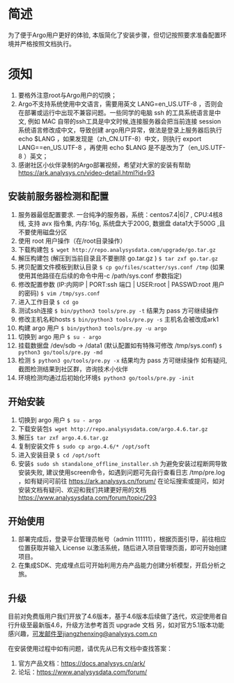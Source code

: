 # 简述
为了便于Argo用户更好的体验, 本版简化了安装步骤，但切记按照要求准备配置环境并严格按照文档执行。
# 须知
1. 要格外注意root与Argo用户的切换；
1. Argo不支持系统使用中文语言，需要用英文 LANG=en_US.UTF-8 ，否则会在部署或运行中出现不兼容问题。一些同学的电脑 ssh 的工具系统语言是中文, 例如 MAC 自带的ssh工具是中文时候,连接服务器会把当前连接 session 系统语言修改成中文，导致创建 argo用户异常，做法是登录上服务器后执行 echo $LANG ，如果发现是（zh_CN.UTF-8）中文，则执行 export LANG==en_US.UTF-8  ，再使用  echo $LANG 是不是改为了（en_US.UTF-8 ）英文；
1. 感谢社区小伙伴录制的Argo部署视频，希望对大家的安装有帮助 https://ark.analysys.cn/video-detail.html?id=93

## 安装前服务器检测和配置
1. 服务器最低配置要求. 一台纯净的服务器，系统：centos7.4|6|7 , CPU:4核8线, 支持 avx 指令集, 内存:16g, 系统盘大于200G, 数据盘 data1大于500G ,且不要使用磁盘分区
1. 使用 root 用户操作（在/root目录操作）
1. 下载构建包 `$ wget http://repo.analysysdata.com/upgrade/go.tar.gz`
1. 解压构建包 (解压到当前目录且不要删除 go.tar.gz ) `$ tar zxf go.tar.gz` 
1. 拷贝配置文件模板到默认目录  `$ cp go/files/scatter/sys.conf /tmp` (如果使用其他路径在后续的命令中用-c /path/sys.conf 参数指定)
1. 修改配置参数 (IP:内网IP | PORT:ssh 端口 | USER:root | PASSWD:root 用户的密码) `$ vim /tmp/sys.conf`
1. 进入工作目录 `$ cd go`
1. 测试ssh连接 `$ bin/python3 tools/pre.py -t`  结果为 pass 方可继续操作
1. 修改主机名和hosts `$ bin/python3 tools/pre.py -s` 主机名会被改成ark1 
1. 构建 argo 用户 `$ bin/python3 tools/pre.py -u argo`
1. 切换到 argo 用户 `$ su - argo`
1. 挂载数据盘 /dev/sdb -> /data1 (默认配置如有特殊可修改 /tmp/sys.conf) `$ python3 go/tools/pre.py -md`
1. 检测 `$ python3 go/tools/pre.py -x` 结果均为 pass 方可继续操作 如有疑问, 截图检测结果到社区群，咨询技术小伙伴
1. 环境检测均通过后初始化环境`$ python3 go/tools/pre.py -init`
     
## 开始安装
1. 切换到 argo 用户 `$ su - argo`
1. 下载安装包`$ wget http://repo.analysysdata.com/argo.4.6.tar.gz`  
1. 解压`$ tar zxf argo.4.6.tar.gz`  
1. 复制安装文件 `$ sudo cp argo.4.6/* /opt/soft`
1. 进入安装目录 `$ cd /opt/soft`
1. 安装`$ sudo sh standalone_offline_installer.sh`  为避免安装过程断网导致安装失败, 建议使用screen命令，如遇到问题可先自行查看日志 /tmp/pre.log ，如有疑问可前往 https://ark.analysys.cn/forum/ 在论坛搜索或提问，如对安装文档有疑问、欢迎和我们共建更好用的文档 https://www.analysysdata.com/forum/topic/293
    
## 开始使用
1. 部署完成后，登录平台管理员帐号（admin 111111），根据页面引导，前往相应位置获取并输入 License 以激活系统，随后进入项目管理页面，即可开始创建项目。
1. 在集成SDK、完成埋点后可开始利用方舟产品能力创建分析模型，开启分析之旅。

## 升级
目前对免费版用户我们开放了4.6版本，基于4.6版本后续做了迭代，欢迎使用者自行升级至最新版4.6，升级方法参考首页 upgrade 文档
另，如对官方5.1版本功能感兴趣，可发邮件至jiangzhenxing@analysys.com.cn

在安装使用过程中如有问题，请优先从已有文档中查找答案：
1. 官方产品文档：https://docs.analysys.cn/ark/ 
2. 论坛：https://www.analysysdata.com/forum/
